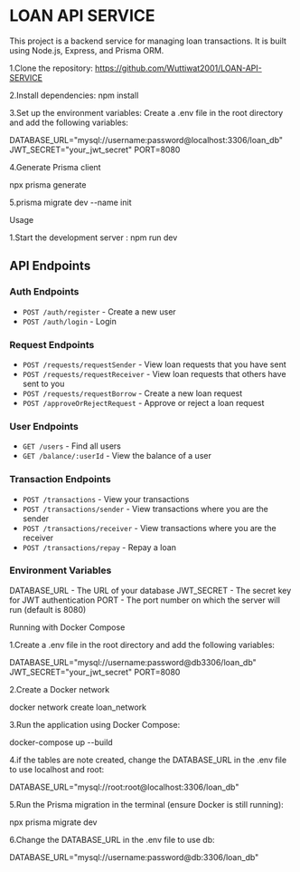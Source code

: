 # LOAN API SERVICE

This project is a backend service for managing loan transactions. It is built using Node.js, Express, and Prisma ORM.

1.Clone the repository: https://github.com/Wuttiwat2001/LOAN-API-SERVICE

2.Install dependencies: npm install

3.Set up the environment variables: Create a .env file in the root directory and add the following variables:

DATABASE_URL="mysql://username:password@localhost:3306/loan_db"
JWT_SECRET="your_jwt_secret"
PORT=8080

4.Generate Prisma client

npx prisma generate

5.prisma migrate dev --name init

Usage

1.Start the development server : npm run dev

## API Endpoints

### Auth Endpoints
- `POST /auth/register` - Create a new user
- `POST /auth/login` - Login

### Request Endpoints
- `POST /requests/requestSender` - View loan requests that you have sent
- `POST /requests/requestReceiver` - View loan requests that others have sent to you
- `POST /requests/requestBorrow` - Create a new loan request
- `POST /approveOrRejectRequest` - Approve or reject a loan request

### User Endpoints
- `GET /users` - Find all users
- `GET /balance/:userId` - View the balance of a user

### Transaction Endpoints
- `POST /transactions` - View your transactions
- `POST /transactions/sender` - View transactions where you are the sender
- `POST /transactions/receiver` - View transactions where you are the receiver
- `POST /transactions/repay` - Repay a loan

### Environment Variables
DATABASE_URL - The URL of your database
JWT_SECRET - The secret key for JWT authentication
PORT - The port number on which the server will run (default is 8080)

Running with Docker Compose

1.Create a .env  file in the root directory and add the following variables:

DATABASE_URL="mysql://username:password@db3306/loan_db"
JWT_SECRET="your_jwt_secret"
PORT=8080

2.Create a Docker network

docker network create loan_network

3.Run the application using Docker Compose:

docker-compose up --build

4.if the tables are note created, change the DATABASE_URL in the .env file to use localhost and root:

DATABASE_URL="mysql://root:root@localhost:3306/loan_db"

5.Run the Prisma migration in the terminal (ensure Docker is still running):

npx prisma migrate dev

6.Change the DATABASE_URL in the .env file to use db:

DATABASE_URL="mysql://username:password@db:3306/loan_db"

